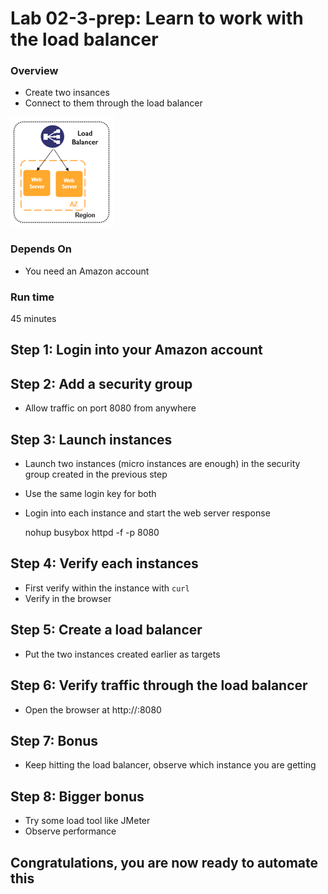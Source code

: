 # Lab 02-3-prep: Learn to work with the load balancer

### Overview
* Create two insances
* Connect to them through the load balancer

![](../code/terraform/resources/images/load-balancer.png)
### Depends On
* You need an Amazon account

### Run time
45 minutes

## Step 1: Login into your Amazon account

## Step 2: Add a security group
* Allow traffic on port 8080 from anywhere    

## Step 3: Launch instances
* Launch two instances (micro instances are enough) in the security group created in the previous step
* Use the same login key for both
* Login into each instance and start the web server response

    nohup busybox httpd -f -p 8080

## Step 4: Verify each instances
* First verify within the instance with `curl`
* Verify in the browser

## Step 5: Create a load balancer
* Put the two instances created earlier as targets

## Step 6: Verify traffic through the load balancer
* Open the browser at http://<your-elb>:8080

## Step 7: Bonus
* Keep hitting the load balancer, observe which instance you are getting

## Step 8: Bigger bonus

* Try some load tool like JMeter
* Observe performance

## Congratulations, you are now ready to automate this

